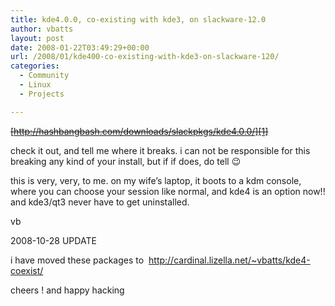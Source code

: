 ```yaml
---
title: kde4.0.0, co-existing with kde3, on slackware-12.0
author: vbatts
layout: post
date: 2008-01-22T03:49:29+00:00
url: /2008/01/kde400-co-existing-with-kde3-on-slackware-120/
categories:
  - Community
  - Linux
  - Projects

---
```

<strike>[http://hashbangbash.com/downloads/slackpkgs/kde4.0.0/][1]</strike>

check it out, and tell me where it breaks. i can not be responsible for this breaking any kind of your install, but if if does, do tell 😉

this is very, very, to me. on my wife&#8217;s laptop, it boots to a kdm console, where you can choose your session like normal, and kde4 is an option now!! and kde3/qt3 never have to get uninstalled.

vb

2008-10-28 UPDATE

i have moved these packages to  <a href="http://cardinal.lizella.net/~vbatts/kde4-coexist/" target="_blank">http://cardinal.lizella.net/~vbatts/kde4-coexist/</a>

cheers ! and happy hacking

 [1]: http://hashbangbash.com/downloads/slackpkgs/kde4.0.0/ "http://hashbangbash.com/downloads/slackpkgs/kde4.0.0/"